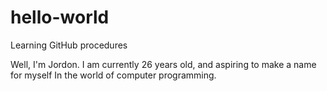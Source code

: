 # hello-world

Learning GitHub procedures

Well, I'm Jordon. I am currently 26 years old, and aspiring to make a name for myself
In the world of computer programming.

